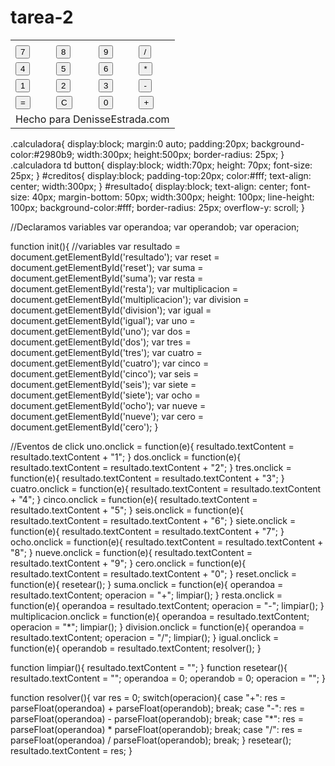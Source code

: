 # tarea-2
<!DOCTYPE html>
<html>
<head>
<meta charset="UTF-8">
<title>Calculadora con JavaScript</title>
<link type="text/css" href="estilo.css" rel="stylesheet">
</head>
<body onload="init();">
<table class="calculadora">
<tr>
  <td colspan="4"><span id="resultado"></span></td>
</tr>
<tr>
  <td><button id="siete">7</button></td><td><button id="ocho">8</button></td><td><button id="nueve">9</button></td><td><button id="division">/</button></td>
</tr>
<tr>
  <td><button id="cuatro">4</button></td><td><button id="cinco">5</button></td><td><button id="seis">6</button></td><td><button id="multiplicacion">*</button></td>
</tr>
<tr>
  <td><button id="uno">1</button></td><td><button id="dos">2</button></td><td><button id="tres">3</button></td><td><button id="resta">-</button></td>
</tr>
<tr>
  <td><button id="igual">=</button></td><td><button id="reset">C</button></td><td><button id="cero">0</button></td><td><button id="suma">+</button></td>
</tr>
<tr>
  <td colspan="4"><span id="creditos">Hecho para DenisseEstrada.com</span></td>
</tr>
</table>
<script src="funcionalidad.js"></script>
</body>
</html>

.calculadora{
  display:block;
  margin:0 auto;
  padding:20px;
  background-color:#2980b9;
  width:300px;
  height:500px;
  border-radius: 25px;
}
.calculadora td button{
  display:block;
  width:70px;
  height: 70px;
  font-size: 25px;
}
#creditos{
  display:block;
  padding-top:20px;
  color:#fff;
  text-align: center;
  width:300px;
}
#resultado{
  display:block;
  text-align: center;
  font-size: 40px;
  margin-bottom: 50px;
  width:300px;
  height: 100px;
  line-height: 100px;
  background-color:#fff;
  border-radius: 25px;
  overflow-y: scroll;
}

//Declaramos variables
var operandoa;
var operandob;
var operacion;

function init(){
  //variables
  var resultado = document.getElementById('resultado');
  var reset = document.getElementById('reset');
  var suma = document.getElementById('suma');
  var resta = document.getElementById('resta');
  var multiplicacion = document.getElementById('multiplicacion');
  var division = document.getElementById('division');
  var igual = document.getElementById('igual');
  var uno = document.getElementById('uno');
  var dos = document.getElementById('dos');
  var tres = document.getElementById('tres');
  var cuatro = document.getElementById('cuatro');
  var cinco = document.getElementById('cinco');
  var seis = document.getElementById('seis');
  var siete = document.getElementById('siete');
  var ocho = document.getElementById('ocho');
  var nueve = document.getElementById('nueve');
  var cero = document.getElementById('cero');
}

//Eventos de click
  uno.onclick = function(e){
      resultado.textContent = resultado.textContent  + "1";
  }
  dos.onclick = function(e){
      resultado.textContent = resultado.textContent  + "2";
  }
  tres.onclick = function(e){
      resultado.textContent = resultado.textContent  + "3";
  }
  cuatro.onclick = function(e){
      resultado.textContent = resultado.textContent  + "4";
  }
  cinco.onclick = function(e){
      resultado.textContent = resultado.textContent  + "5";
  }
  seis.onclick = function(e){
      resultado.textContent = resultado.textContent  + "6";
  }
  siete.onclick = function(e){
      resultado.textContent = resultado.textContent  + "7";
  }
  ocho.onclick = function(e){
      resultado.textContent = resultado.textContent  + "8";
  }
  nueve.onclick = function(e){
      resultado.textContent = resultado.textContent  + "9";
  }
  cero.onclick = function(e){
      resultado.textContent = resultado.textContent  + "0";
  }
  reset.onclick = function(e){
      resetear();
  }
  suma.onclick = function(e){
      operandoa = resultado.textContent;
      operacion = "+";
      limpiar();
  }
  resta.onclick = function(e){
      operandoa = resultado.textContent;
      operacion = "-";
      limpiar();
  }
  multiplicacion.onclick = function(e){
      operandoa = resultado.textContent;
      operacion = "*";
      limpiar();
  }
  division.onclick = function(e){
      operandoa = resultado.textContent;
      operacion = "/";
      limpiar();
  }
  igual.onclick = function(e){
      operandob = resultado.textContent;
      resolver();
  }
  
function limpiar(){
  resultado.textContent = "";
}
function resetear(){
  resultado.textContent = "";
  operandoa = 0;
  operandob = 0;
  operacion = "";
}

function resolver(){
  var res = 0;
  switch(operacion){
    case "+":
      res = parseFloat(operandoa) + parseFloat(operandob);
      break;
    case "-":
        res = parseFloat(operandoa) - parseFloat(operandob);
        break;
    case "*":
      res = parseFloat(operandoa) * parseFloat(operandob);
      break;
    case "/":
      res = parseFloat(operandoa) / parseFloat(operandob);
      break;
  }
  resetear();
  resultado.textContent = res;
}

